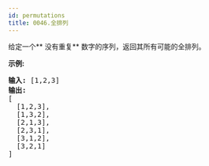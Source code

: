 ```yaml
---
id: permutations
title: 0046.全排列
---
```

给定一个** 没有重复** 数字的序列，返回其所有可能的全排列。

**示例:**


<pre><strong>输入:</strong> [1,2,3]<br/><strong>输出:</strong><br/>[<br/>  [1,2,3],<br/>  [1,3,2],<br/>  [2,1,3],<br/>  [2,3,1],<br/>  [3,1,2],<br/>  [3,2,1]<br/>]</pre>

